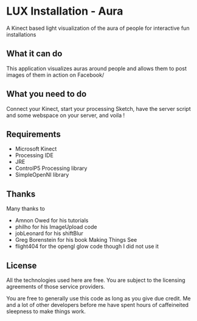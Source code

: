 LUX Installation - Aura
=================================

A Kinect based light visualization of the aura of people for interactive fun installations

What it can do
--------------
This application visualizes auras around people and allows them to post images of them in action on Facebook/

What you need to do
--------------------
Connect your Kinect, start your processing Sketch, have the server script and some webspace on your server, and voila !

Requirements 
-------------

- Microsoft Kinect
- Processing IDE
- JRE
- ControlP5 Processing library
- SimpleOpenNI library

Thanks
------

Many thanks to 

- Amnon Owed for his tutorials
- philho for his ImageUpload code
- jobLeonard for his shiftBlur
- Greg Borenstein for his book Making Things See
- flight404 for the opengl glow code though I did not use it

License
-------
All the technologies used here are free. You are subject to the licensing agreements of those service providers.

You are free to generally use this code as long as you give due credit. Me and a lot of other developers before me have spent hours of caffeineited sleepness to make things work. 
